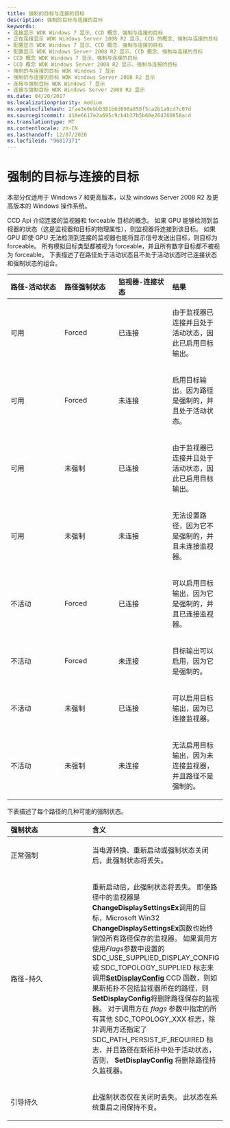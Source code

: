 ```yaml
---
title: 强制的目标与连接的目标
description: 强制的目标与连接的目标
keywords:
- 连接显示 WDK Windows 7 显示、CCD 概念、强制与连接的目标
- 正在连接显示 WDK Windows Server 2008 R2 显示、CCD 的概念、强制与连接的目标
- 配置显示 WDK Windows 7 显示、CCD 概念、强制与连接的目标
- 配置显示 WDK Windows Server 2008 R2 显示、CCD 概念、强制与连接的目标
- CCD 概念 WDK Windows 7 显示、强制与连接的目标
- CCD 概念 WDK Windows Server 2008 R2 显示、强制与连接的目标
- 强制的与连接的目标 WDK Windows 7 显示
- 强制的与连接的目标 WDK Windows Server 2008 R2 显示
- 连接与强制目标 WDK Windows 7 显示
- 连接与强制目标 WDK Windows Server 2008 R2 显示
ms.date: 04/20/2017
ms.localizationpriority: medium
ms.openlocfilehash: 2fae3e0ebbb381b6d698a850f5ca2b1a9cd7c07d
ms.sourcegitcommit: 418e6617e2a695c9cb4b37b5b60e264760858acd
ms.translationtype: MT
ms.contentlocale: zh-CN
ms.lasthandoff: 12/07/2020
ms.locfileid: "96817371"
---
```

# <a name="forced-versus-connected-targets"></a>强制的目标与连接的目标


本部分仅适用于 Windows 7 和更高版本，以及 windows Server 2008 R2 及更高版本的 Windows 操作系统。

CCD Api 介绍连接的监视器和 forceable 目标的概念。 如果 GPU 能够检测到监视器的状态（这是监视器和目标的物理属性），则监视器将连接到该目标。 如果 GPU 即使 GPU 无法检测到连接的监视器也能将显示信号发送出目标，则目标为 forceable。 所有模拟目标类型都被视为 forceable，并且所有数字目标都不被视为 forceable。 下表描述了在路径处于活动状态且不处于活动状态时已连接状态和强制状态的组合。

<table>
<colgroup>
<col width="25%" />
<col width="25%" />
<col width="25%" />
<col width="25%" />
</colgroup>
<thead>
<tr class="header">
<th align="left">路径-活动状态</th>
<th align="left">路径强制状态</th>
<th align="left">监视器-连接状态</th>
<th align="left">结果</th>
</tr>
</thead>
<tbody>
<tr class="odd">
<td align="left"><p>可用</p></td>
<td align="left"><p>Forced</p></td>
<td align="left"><p>已连接</p></td>
<td align="left"><p>由于监视器已连接并且处于活动状态，因此已启用目标输出。</p></td>
</tr>
<tr class="even">
<td align="left"><p>可用</p></td>
<td align="left"><p>Forced</p></td>
<td align="left"><p>未连接</p></td>
<td align="left"><p>启用目标输出，因为路径是强制的，并且处于活动状态。</p></td>
</tr>
<tr class="odd">
<td align="left"><p>可用</p></td>
<td align="left"><p>未强制</p></td>
<td align="left"><p>已连接</p></td>
<td align="left"><p>由于监视器已连接并且处于活动状态，因此已启用目标输出。</p></td>
</tr>
<tr class="even">
<td align="left"><p>可用</p></td>
<td align="left"><p>未强制</p></td>
<td align="left"><p>未连接</p></td>
<td align="left"><p>无法设置路径，因为它不是强制的，并且未连接监视器。</p></td>
</tr>
<tr class="odd">
<td align="left"><p>不活动</p></td>
<td align="left"><p>Forced</p></td>
<td align="left"><p>已连接</p></td>
<td align="left"><p>可以启用目标输出，因为它是强制的，并且已连接监视器。</p></td>
</tr>
<tr class="even">
<td align="left"><p>不活动</p></td>
<td align="left"><p>Forced</p></td>
<td align="left"><p>未连接</p></td>
<td align="left"><p>目标输出可以启用，因为它是强制的。</p></td>
</tr>
<tr class="odd">
<td align="left"><p>不活动</p></td>
<td align="left"><p>未强制</p></td>
<td align="left"><p>已连接</p></td>
<td align="left"><p>可以启用目标输出，因为已连接监视器。</p></td>
</tr>
<tr class="even">
<td align="left"><p>不活动</p></td>
<td align="left"><p>未强制</p></td>
<td align="left"><p>未连接</p></td>
<td align="left"><p>无法启用目标输出，因为未连接监视器，并且路径不是强制的。</p></td>
</tr>
</tbody>
</table>

 

下表描述了每个路径的几种可能的强制状态。

<table>
<colgroup>
<col width="50%" />
<col width="50%" />
</colgroup>
<thead>
<tr class="header">
<th align="left">强制状态</th>
<th align="left">含义</th>
</tr>
</thead>
<tbody>
<tr class="odd">
<td align="left"><p>正常强制</p></td>
<td align="left"><p>当电源转换、重新启动或强制状态关闭后，此强制状态将丢失。</p></td>
</tr>
<tr class="even">
<td align="left"><p>路径-持久</p></td>
<td align="left"><p>重新启动后，此强制状态将丢失。 即使路径中的监视器是<strong>ChangeDisplaySettingsEx</strong>调用的目标，Microsoft Win32 <strong>ChangeDisplaySettingsEx</strong>函数也始终销毁所有路径保存的监视器。 如果调用方使用<em>Flags</em>参数中设置的 SDC_USE_SUPPLIED_DISPLAY_CONFIG 或 SDC_TOPOLOGY_SUPPLIED 标志来调用<a href="/windows/win32/api/winuser/nf-winuser-setdisplayconfig" data-raw-source="[&lt;strong&gt;SetDisplayConfig&lt;/strong&gt;](/windows/win32/api/winuser/nf-winuser-setdisplayconfig)"><strong>SetDisplayConfig</strong></a> CCD 函数，则如果新拓扑不包括监视器所在的路径，则<strong>SetDisplayConfig</strong>将删除路径保存的监视器。 对于调用方在 <em>flags</em> 参数中指定的所有其他 SDC_TOPOLOGY_XXX 标志，除非调用方还指定了 SDC_PATH_PERSIST_IF_REQUIRED 标志，并且路径在新拓扑中处于活动状态，否则， <strong>SetDisplayConfig</strong> 将删除路径持久监视器。</p></td>
</tr>
<tr class="odd">
<td align="left"><p>引导持久</p></td>
<td align="left"><p>此强制状态仅在关闭时丢失。 此状态在系统重启之间保持不变。</p></td>
</tr>
</tbody>
</table>

 

